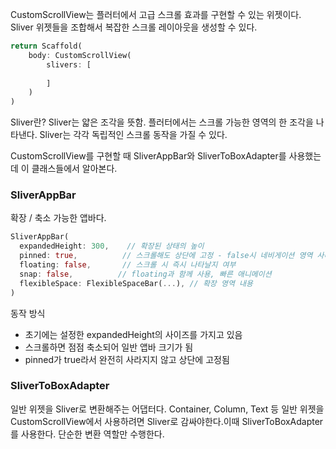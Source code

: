 CustomScrollView는 플러터에서 고급 스크롤 효과를 구현할 수 있는 위젯이다. Sliver 위젯들을 조합해서 복잡한 스크롤 레이아웃을 생성할 수 있다.

```dart
return Scaffold(
	body: CustomScrollView(
		slivers: [
			
		]
	)
)
```


Sliver란?
Sliver는 얇은 조각을 뜻함. 플러터에서는 스크롤 가능한 영역의 한 조각을 나타낸다. Sliver는 각각 독립적인 스크롤 동작을 가질 수 있다.

CustomScrollView를 구현할 때 SliverAppBar와 SliverToBoxAdapter를 사용했는데 이 클래스들에서 알아본다.

### SliverAppBar

확장 / 축소 가능한 앱바다.

```dart
SliverAppBar(
  expandedHeight: 300,    // 확장된 상태의 높이
  pinned: true,          // 스크롤해도 상단에 고정 - false시 네비게이션 영역 사라짐
  floating: false,       // 스크롤 시 즉시 나타날지 여부
  snap: false,          // floating과 함께 사용, 빠른 애니메이션
  flexibleSpace: FlexibleSpaceBar(...), // 확장 영역 내용
)
```

동작 방식
* 초기에는 설정한 expandedHeight의 사이즈를 가지고 있음
* 스크롤하면 점점 축소되어 일반 앱바 크기가 됨
* pinned가 true라서 완전히 사라지지 않고 상단에 고정됨

### SliverToBoxAdapter

일반 위젯을 Sliver로 변환해주는 어댑터다. Container, Column, Text 등 일반 위젯을 CustomScrollView에서 사용하려면 Sliver로 감싸야한다.이때 SliverToBoxAdapter를 사용한다. 단순한 변환 역할만 수행한다.